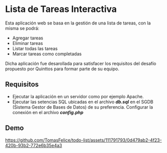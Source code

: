 # Lista de Tareas Interactiva #

Esta aplicación web se basa en la gestión de una lista de tareas, con la misma se podrá:
* Agregar tareas
* Eliminar tareas
* Listar todas las tareas
* Marcar tareas como completadas

Dicha aplicación fue desarollada para satisfacer los requisitos del desafío propuesto por Quinttos para formar parte de su equipo.

## Requisitos ##
* Ejecutar la aplicación en un servidor como por ejemplo Apache.
* Ejecutar las setencias SQL ubicadas en el archivo ***db.sql*** en el SGDB (Sistema Gestor de Bases de Datos) de su preferencia. Configurar la conexión en el archivo ***config.php***

## Demo ##
https://github.com/TomasFelice/todo-list/assets/111791793/0d479ab2-4f23-420b-93b2-772e6b35e4a3

